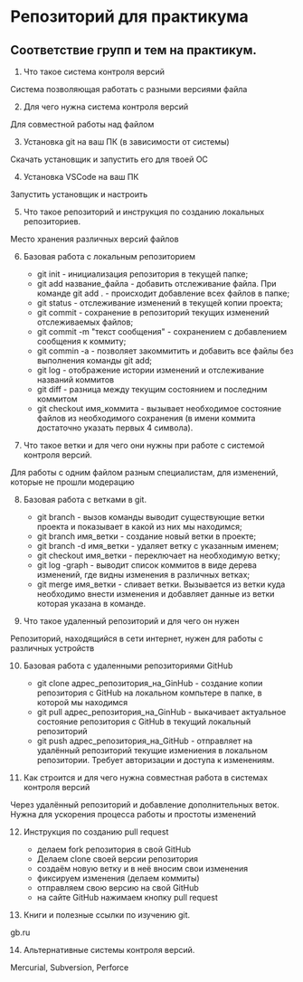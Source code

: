 # Репозиторий для практикума
## Соответствие групп и тем на практикум.

1. Что такое система контроля версий

Система позволяющая работать с разными версиями файла

2. Для чего нужна система контроля версий

Для совместной работы над файлом

3. Установка git на ваш ПК (в зависимости от системы)

Скачать установщик и запустить его для твоей ОС

4. Установка VSCode на ваш ПК

Запустить установщик и настроить

5. Что такое репозиторий и инструкция по созданию локальных репозиториев.

Место хранения различных версий файлов

6. Базовая работа с локальным репозиторием
    - git init - инициализация репозитория в текущей папке;
    - git add название_файла - добавить отслеживание файла. При команде git add . - происходит добавление всех файлов в папке;
    - git status - отслеживание изменений в текущей копии проекта;
    - git commit - сохранение в репозиторий текущих изменений отслеживаемых файлов;
    - git commit -m "текст сообщения" - сохранением с добавлением сообщения к коммиту;
    - git commin -a - позволяет закоммитить и добавить все файлы без выполнения команды git add;
    - git log - отображение истории изменений и отслеживание названий коммитов
    - git diff - разница между текущим состоянием и последним коммитом
    - git checkout имя_коммита - вызывает необходимое состояние файлов из необходимого сохранения (в имени коммита достаточно указать первых 4 символа).

7. Что такое ветки и для чего они нужны при работе с системой контроля версий.

Для работы с одним файлом разным специалистам, для изменений, которые не прошли модерацию

8. Базовая работа с ветками в git.
    - git branch - вызов команды выводит существующие ветки проекта и показывает в какой из них мы находимся;
    - git branch имя_ветки - создание новый ветки в проекте;
    - git branch -d имя_ветки - удаляет ветку с указанным именем;
    - git checkout имя_ветки - переключает на необходимую ветку;
    - git log -graph - выводит список коммитов в виде дерева изменений, где видны изменения в различных ветках;
    - git merge имя_ветки - сливает ветки. Вызывается из ветки куда необходимо внести изменения и добавляет данные из ветки которая указана в команде.

9. Что такое удаленный репозиторий и для чего он нужен

Репозиторий, находящийся в сети интернет, нужен для работы с различных устройств

10. Базовая работа с удаленными репозиториями GitHub
    - git clone адрес_репозитория_на_GinHub - создание копии репозитория с GitHub на локальном компьтере в папке, в которой мы находимся
    - git pull адрес_репозитория_на_GinHub - выкачивает актуальное состояние репозитория с GitHub в текущий локальный репозиторий
    - git push адрес_репозитория_на_GitHub - отправляет на удалённый репозиторий текущие измениения в локальном репозитории. Требует авторизации и доступа к изменениям.

11. Как строится и для чего нужна совместная работа в системах контроля версий

Через удалённый репозиторий и добавление дополнительных веток. Нужна для ускорения процесса работы и простоты изменений

12. Инструкция по созданию pull request
    - делаем fork репозитория в свой GitHub
    - Делаем clone своей версии репозитория
    - создаём новую ветку и в неё вносим свои изменения
    - фиксируем изменения (делаем коммиты)
    - отправляем свою версию на свой GitHub
    - на сайте GitHub нажимаем кнопку pull request

13. Книги и полезные ссылки по изучению git.

gb.ru

14. Альтернативные системы контроля версий.

Mercurial, Subversion, Perforce
